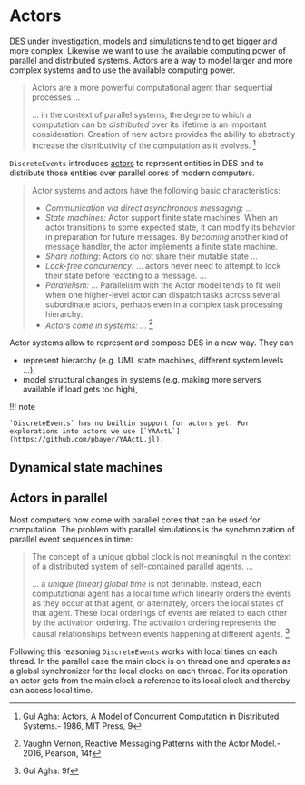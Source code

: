# Actors

DES under investigation, models and simulations tend to get bigger and more complex. Likewise we want to use the available computing power of parallel and distributed systems. Actors are a way to model larger and more complex systems and to use the available computing power.

> Actors are a more powerful computational agent than sequential
> processes ...
>
> ...  in the context of parallel systems, the degree to which a computation can be *distributed* over its lifetime is an important consideration. Creation of new actors provides the ability to abstractly increase the distributivity of the computation as it evolves. [^1]

`DiscreteEvents` introduces [actors](https://en.wikipedia.org/wiki/Actor_model) to represent entities in DES and to distribute those entities over parallel cores of modern computers.

> Actor systems and actors have the following basic characteristics:
>
> - *Communication via direct asynchronous messaging:* ...
> - *State machines:* Actor support finite state machines. When an actor transitions to some expected state, it can modify its behavior in preparation for future messages. By *becoming* another kind of message handler, the actor implements a finite state machine.
> - *Share nothing:* Actors do not share their mutable state ...
> - *Lock-free concurrency:* ... actors never need to attempt to lock their state before reacting to a message. ...
> - *Parallelism:* ... Parallelism with the Actor model tends to fit well when one higher-level actor can dispatch tasks across several subordinate actors, perhaps even in a complex task processing hierarchy.
> - *Actors come in systems:* ... [^2]

Actor systems allow to represent and compose DES in a new way. They can

- represent hierarchy (e.g. UML state machines, different system levels ...),
- model structural changes in systems (e.g. making more servers available if load gets too high),

!!! note

    `DiscreteEvents` has no builtin support for actors yet. For explorations into actors we use [`YAActL`](https://github.com/pbayer/YAActL.jl).

## Dynamical state machines

## Actors in parallel

Most computers now come with parallel cores that can be used for computation. The problem with parallel simulations is the synchronization of parallel event sequences in time:

> The concept of a unique global clock is not meaningful in the context of a distributed system of self-contained parallel agents. ...
>
> ... a *unique (linear) global time* is not definable. Instead, each computational agent has a local time which linearly orders the events as they occur at that agent, or alternately, orders the local states of that agent. These local orderings of events are related to each other by the activation ordering. The activation ordering represents the causal relationships between events happening at different agents. [^3]

Following this reasoning `DiscreteEvents` works with local times on each thread. In the parallel case the main clock is on thread one and operates as a global synchronizer for the local clocks on each thread. For its operation an actor gets from the main clock a reference to its local clock and thereby can access local time.

[^1]: Gul Agha: Actors, A Model of Concurrent Computation in Distributed Systems.- 1986, MIT Press, 9
[^2]: Vaughn Vernon, Reactive Messaging Patterns with the Actor Model.- 2016, Pearson, 14f
[^3]: Gul Agha: 9f

